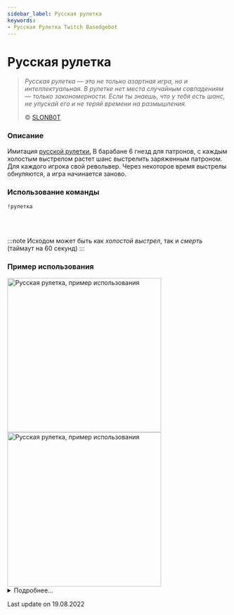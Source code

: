 ```yaml
---
sidebar_label: Русская рулетка
keywords:
- Русская Рулетка Twitch Basedgebot
---
```


# Русская рулетка

> *<quote>Русская рулетка — это не только азартная игра, но и интеллектуальная. В рулетке нет места случайным совпадениям — только закономерности. Если ты знаешь, что у тебя есть шанс, не упускай его и не теряй времени на размышления.</quote>*
>
> © <a class="slonbot roulette" href="https://www.twitch.tv/slonb0t">SLONB0T</a>

### Описание

Имитация [русской рулетки.](https://ru.wikipedia.org/wiki/%D0%A0%D1%83%D1%81%D1%81%D0%BA%D0%B0%D1%8F_%D1%80%D1%83%D0%BB%D0%B5%D1%82%D0%BA%D0%B0) В барабане 6 гнезд для патронов, с каждым холостым выстрелом растет шанс выстрелить заряженным патроном.
Для каждого игрока свой револьвер. Через некоторое время выстрелы обнуляются, а игра начинается заново.

### Использование команды

<code>!рулетка</code>

<br/>
<br/>

:::note
Исходом может быть как <i>холостой выстрел</i>, так и <i>смерть</i> (таймаут на 60 секунд)
:::

### Пример использования

<img src="https://media0.giphy.com/media/v9Q6GAWyFFaDXDdsKc/giphy.gif?cid=790b7611f054bdada189dcfbbad46ddfe1bd23b821cc936b&rid=giphy.gif&ct=g" alt="Русская рулетка, пример использования" width="350"/>
<img src="https://media3.giphy.com/media/jTg6r00iWb1ITTcV5o/giphy.gif?cid=790b76117fddfb4c49a7ce78536b393887d4026812cd2e7e&rid=giphy.gif&ct=g" alt="Русская рулетка, пример использования" width="350" id="example-right"/>

<details>
  <summary>Подробнее...</summary>
  <div>

| Global cooldown | 5 seconds⠀⠀⠀⠀⠀⠀⠀⠀⠀⠀⠀⠀ |
|:----------------|:----------------------|
| User cooldown   | 15 seconds            |
| Mod only        | No                    |
| Sub only        | No                    |
| Aliases         | !roulette             |
  </div>
</details>

<p class="update">Last update on 19.08.2022</p>
